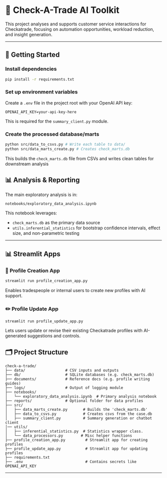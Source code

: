 # 🧰 Check-A-Trade AI Toolkit

This project analyses and supports customer service interactions for Checkatrade, 
focusing on automation opportunities, workload reduction, and insight generation.

---


## 🚀 Getting Started

### Install dependencies

```bash
pip install -r requirements.txt
```

### Set up environment variables

Create a `.env` file in the project root with your OpenAI API key:

```env
OPENAI_API_KEY=your-api-key-here
```

This is required for the `summary_client.py` module.

### Create the processed database/marts

```bash
python src/data_to_csvs.py # Write each table to data/
python src/data_marts_create.py # Creates check_marts.db
```

This builds the `check_marts.db` file from CSVs and writes clean tables for downstream analysis


## 📊 Analysis & Reporting

The main exploratory analysis is in:

```
notebooks/exploratory_data_analysis.ipynb
```

This notebook leverages:
- `check_marts.db` as the primary data source
- `utils.inferential_statistics` for bootstrap confidence intervals, effect size, and non-parametric testing


---

## 📊 Streamlit Apps

### 📝 Profile Creation App

```bash
streamlit run profile_creation_app.py
```

Enables tradespeople or internal users to create new profiles with AI support.

### ✏️ Profile Update App

```bash
streamlit run profile_update_app.py
```

Lets users update or revise their existing Checkatrade profiles with AI-generated suggestions and controls.


## 🗂️ Project Structure

```
check-a-trade/
├── data/                  # CSV inputs and outputs
├── db/                    # SQLite databases (e.g. check_marts.db)
├── documents/             # Reference docs (e.g. profile writing guides)
├── logs/                  # Output of logging module
├── notebooks/
│   └── exploratory_data_analysis.ipynb  # Primary analysis notebook
├── reports/               # Optional folder for data profiles
├── src/
│   ├── data_marts_create.py       # Builds the 'check_marts.db'
│   ├── data_to_csvs.py            # Creates csvs from the case.db
│   ├── summary_client.py          # Summary generation or chatbot client
│── utils/
│   ├── inferential_statistics.py  # Statistics wrapper class.
│   └── data_processors.py        # Misc helper functions
├── profile_creation_app.py         # Streamlit app for creating profiles
├── profile_update_app.py           # Streamlit app for updating profiles
├── requirements.txt
├── .env                            # Contains secrets like OPENAI_API_KEY
```

---